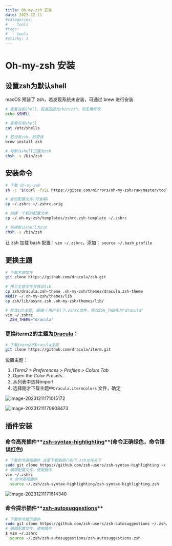 ```yaml
---
title: Oh-my-zsh 安装
date: 2023-12-11
#categories:
#  - tools
#tags:
#  - tools
#sticky: 1
---
```


# Oh-my-zsh 安装

## 设置zsh为默认shell

macOS 预装了 zsh，若发现系统未安装，可通过 brew 进行安装

```bash
# 查看当前Shell，若返回值为/bin/zsh，则无需修改
echo $SHELL 

# 查看可用shell
cat /etc/shells

# 若没有zsh，则安装
brew install zsh

# 将默认shell设置为zsh
chsh -s /bin/zsh
```

## 安装命令

```bash
# 下载 oh-my-zsh
sh -c "$(curl -fsSL https://gitee.com/mirrors/oh-my-zsh/raw/master/tools/install.sh)"

# 备份配置文件(可省略)
cp ~/.zshrc ~/.zshrc.orig

# 创建一个新的配置文件
cp ~/.oh-my-zsh/templates/zshrc.zsh-template ~/.zshrc

# 切换默认shell为zsh
chsh -s /bin/zsh
```

让 zsh 加载 bash 配置：`vim ~/.zshrc`，添加： `source ~/.bash_profile`

## 更换主题

```bash
# 下载主题文件
git clone https://github.com/dracula/zsh.git
 
# 拷贝主题文件并移动lib
cp zsh/dracula.zsh-theme .oh-my-zsh/themes/dracula.zsh-theme
mkdir ~/.oh-my-zsh/themes/lib
cp zsh/lib/async.zsh .oh-my-zsh/themes/lib/

# 修改zsh主题。编辑~(用户名)下.zshrc文件，修改ZSH_THEME为"dracula"
vim ~/.zshrc
  ZSH_THEME="dracula"
```

### 更换iterm2的主题为[Dracula](https://draculatheme.com/iterm/)：

```bash
# 下载iterm2的Dracula主题
git clone https://github.com/dracula/iterm.git
```

设置主题：

1. *iTerm2 > Preferences > Profiles > Colors Tab*
2. Open the *Color Presets...* 
3. 从列表中选择import
4. 选择刚才下载主题中`Dracula.itermcolors` 文件，确定

![image-20231211171015172](https://xinwang-1258200068.cos.ap-guangzhou.myqcloud.com/imgs/202312111710860.png)

<img src="https://xinwang-1258200068.cos.ap-guangzhou.myqcloud.com/imgs/202312111709504.png" alt="image-20231211170908473"  />

## 插件安装

### 命令高亮插件**[zsh-syntax-highlighting](https://github.com/zsh-users/zsh-syntax-highlighting)**(命令正确绿色，命令错误红色)

```bash
# 下载命令高亮插件 这里下载到用户名下.zsh文件夹下
sudo git clone https://github.com/zsh-users/zsh-syntax-highlighting ~/.zsh/zsh-syntax-highlighting
# 编辑配置文件，使用插件
vim ~/.zshrc
  # 命令高亮插件
  source ~/.zsh/zsh-syntax-highlighting/zsh-syntax-highlighting.zsh
```

![image-20231211171614340](https://xinwang-1258200068.cos.ap-guangzhou.myqcloud.com/imgs/202312111716373.png)

### 命令提示插件**[zsh-autosuggestions](https://github.com/zsh-users/zsh-autosuggestions)**

```bash
# 下载命令提示插件
sudo git clone https://github.com/zsh-users/zsh-autosuggestions ~/.zsh/zsh-autosuggestions
# 编辑配置文件，使用插件
$ vim ~/.zshrc
  source ~/.zsh/zsh-autosuggestions/zsh-autosuggestions.zsh
```

